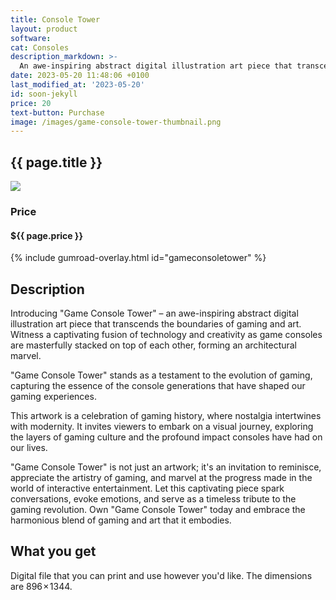 ```yaml
---
title: Console Tower
layout: product
software: 
cat: Consoles
description_markdown: >-
  An awe-inspiring abstract digital illustration art piece that transcends the boundaries of gaming and art.
date: 2023-05-20 11:48:06 +0100
last_modified_at: '2023-05-20'
id: soon-jekyll
price: 20
text-button: Purchase
image: /images/game-console-tower-thumbnail.png
---
```

## {{ page.title }}

<a href="https://wooley.gumroad.com/l/gameconsoletower" class="no-underline pv2 grow db"><img class="w-100" src="{{site.baseurl}}/images/game-console-tower-mock.png"></a>

### Price
<h4 itemprop="priceCurrency" content="USD">$<span itemprop="price" content="{{ page.price }}">{{ page.price }}</span></h4>

{% include gumroad-overlay.html id="gameconsoletower" %}

## Description
Introducing "Game Console Tower" – an awe-inspiring abstract digital illustration art piece that transcends the boundaries of gaming and art. Witness a captivating fusion of technology and creativity as game consoles are masterfully stacked on top of each other, forming an architectural marvel.

"Game Console Tower" stands as a testament to the evolution of gaming, capturing the essence of the console generations that have shaped our gaming experiences. 

This artwork is a celebration of gaming history, where nostalgia intertwines with modernity. It invites viewers to embark on a visual journey, exploring the layers of gaming culture and the profound impact consoles have had on our lives.

"Game Console Tower" is not just an artwork; it's an invitation to reminisce, appreciate the artistry of gaming, and marvel at the progress made in the world of interactive entertainment. Let this captivating piece spark conversations, evoke emotions, and serve as a timeless tribute to the gaming revolution. Own "Game Console Tower" today and embrace the harmonious blend of gaming and art that it embodies.

## What you get

Digital file that you can print and use however you'd like. The dimensions are 896 × 1344.